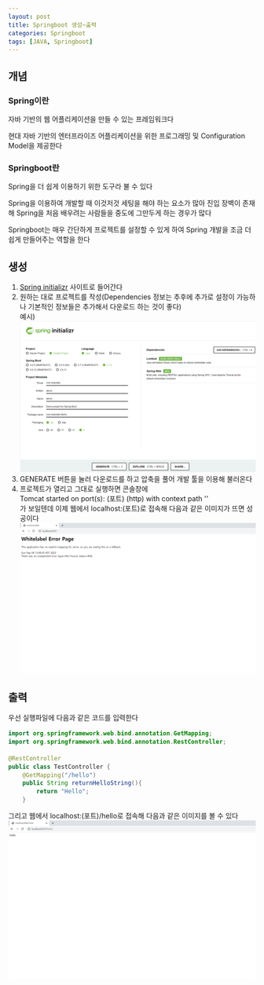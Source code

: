 ```yaml
---
layout: post
title: Springboot 생성~출력
categories: Springboot
tags: [JAVA, Springboot]
---
```

## 개념
### Spring이란
자바 기반의 웹 어플리케이션을 만들 수 있는 프레임워크다

현대 자바 기반의 엔터프라이즈 어플리케이션을 위한 프로그래밍 및 Configuration Model을 제공한다
### Springboot란
Spring을 더 쉽게 이용하기 위한 도구라 불 수 있다

Spring을 이용하여 개발할 때 이것저것 세팅을 해야 하는 요소가 많아 진입 장벽이 존재해 Spring을 처음 배우려는 사람들을 중도에 그만두게 하는 경우가 많다

Springboot는 매우 간단하게 프로젝트를 설정할 수 있게 하여 Spring 개발을 조금 더 쉽게 만들어주는 역할을 한다

## 생성
1. [Spring initializr](https://start.spring.io/) 사이트로 들어간다
2. 원하는 대로 프로젝트를 작성(Dependencies 정보는 추후에 추가로 설정이 가능하나 기본적인 정보들은 추가해서 다운로드 하는 것이 좋다)  
예시)
![예시](https://github.com/thekimgyumin/thekimgyumin.github.io/blob/master/.image/20220904Springboot/springbootMake.png?raw=true)
1. GENERATE 버튼을 눌러 다운로드를 하고 압축을 풀어 개발 툴을 이용해 불러온다
2. 프로젝트가 열리고 그대로 실행하면 콘솔창에  
Tomcat started on port(s): (포트) (http) with context path ''  
가 보일텐데 이제 웹에서 localhost:(포트)로 접속해 다음과 같은 이미지가 뜨면 성공이다  
![결과](https://github.com/thekimgyumin/thekimgyumin.github.io/blob/master/.image/20220904Springboot/springbootFinish.png?raw=true)

## 출력
우선 실행파일에 다음과 같은 코드를 입력한다  
```java
import org.springframework.web.bind.annotation.GetMapping;
import org.springframework.web.bind.annotation.RestController;

@RestController
public class TestController {
    @GetMapping("/hello")
    public String returnHelloString(){
        return "Hello";
    }
```
그리고 웹에서 localhost:(포트)/hello로 접속해 다음과 같은 이미지를 볼 수 있다
![Hello](https://github.com/thekimgyumin/thekimgyumin.github.io/blob/master/.image/20220904Springboot/springbootHello.png?raw=true)